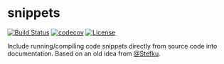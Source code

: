 # snippets
[![Build Status](https://travis-ci.org/nidi3/snippets.svg?branch=master)](https://travis-ci.org/nidi3/snippets)
[![codecov](https://codecov.io/gh/nidi3/snippets/branch/master/graph/badge.svg)](https://codecov.io/gh/snippets)
[![License](https://img.shields.io/badge/License-Apache%202.0-yellowgreen.svg)](https://opensource.org/licenses/Apache-2.0)

Include running/compiling code snippets directly from source code into documentation. 
Based on an old idea from [@Stefku](https://github.com/Stefku).

